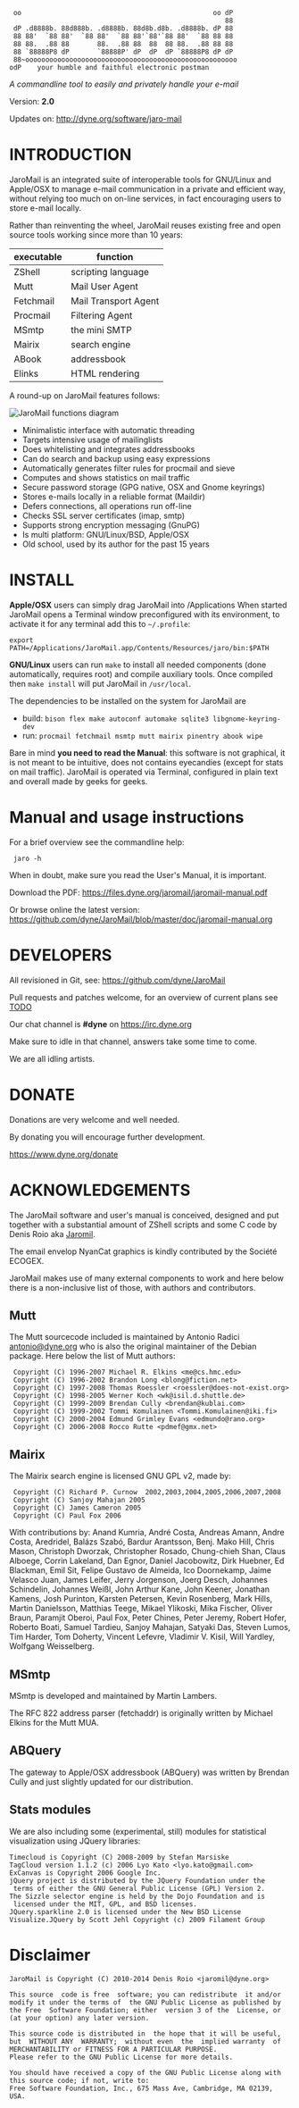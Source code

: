 
     oo                                                oo dP
                                                          88
     dP .d8888b. 88d888b. .d8888b. 88d8b.d8b. .d8888b. dP 88
     88 88'  `88 88'  `88 88'  `88 88'`88'`88 88'  `88 88 88
     88 88.  .88 88       88.  .88 88  88  88 88.  .88 88 88
     88 `88888P8 dP       `88888P' dP  dP  dP `88888P8 dP dP
     88~ooooooooooooooooooooooooooooooooooooooooooooooooooooo
    odP    your humble and faithful electronic postman 

*A commandline tool to easily and privately handle your e-mail*

Version: **2.0**

Updates on: http://dyne.org/software/jaro-mail

# INTRODUCTION

JaroMail is an integrated suite of interoperable tools for GNU/Linux
and Apple/OSX to manage e-mail communication in a private and efficient
way, without relying too much on on-line services, in fact encouraging
users to store e-mail locally.

Rather than reinventing the wheel, JaroMail reuses existing free and
open source tools working since more than 10 years: 

 executable | function
 ---------- | --------------------
  ZShell    | scripting language
  Mutt      | Mail User Agent
  Fetchmail | Mail Transport Agent
  Procmail  | Filtering Agent
  MSmtp     | the mini SMTP
  Mairix    | search engine
  ABook     | addressbook
  Elinks    | HTML rendering

A round-up on JaroMail features follows:

![JaroMail functions diagram](http://files.dyne.org/jaromail/diagram.png)

* Minimalistic interface with automatic threading
* Targets intensive usage of mailinglists
* Does whitelisting and integrates addressbooks
* Can do search and backup using easy expressions
* Automatically generates filter rules for procmail and sieve
* Computes and shows statistics on mail traffic
* Secure password storage (GPG native, OSX and Gnome keyrings)
* Stores e-mails locally in a reliable format (Maildir)
* Defers connections, all operations run off-line
* Checks SSL server certificates (imap, smtp)
* Supports strong encryption messaging (GnuPG)
* Is multi platform: GNU/Linux/BSD, Apple/OSX
* Old school, used by its author for the past 15 years

# INSTALL

**Apple/OSX** users can simply drag JaroMail into /Applications
When started JaroMail opens a Terminal window preconfigured with its
environment, to activate it for any terminal add this to `~/.profile`:
```
export PATH=/Applications/JaroMail.app/Contents/Resources/jaro/bin:$PATH
```

**GNU/Linux** users can run `make` to install all needed components (done automatically, requires root) and compile auxiliary tools. Once compiled then `make install` will put JaroMail in `/usr/local`.

The dependencies to be installed on the system for JaroMail are
* build: `bison flex make autoconf automake sqlite3 libgnome-keyring-dev`
* run: `procmail fetchmail msmtp mutt mairix pinentry abook wipe`

Bare in mind **you need to read the Manual**: this software is not
graphical, it is not meant to be intuitive, does not contains eyecandies (except for stats on mail traffic). JaroMail is operated via Terminal, configured in plain text and overall made by geeks for geeks.

# Manual and usage instructions

For a brief overview see the commandline help:
```
 jaro -h
```
When in doubt, make sure you read the User's Manual, it is important.

Download the PDF: https://files.dyne.org/jaromail/jaromail-manual.pdf

Or browse online the latest version:
https://github.com/dyne/JaroMail/blob/master/doc/jaromail-manual.org

# DEVELOPERS

All revisioned in Git, see: https://github.com/dyne/JaroMail

Pull requests and patches welcome, for an overview of current plans see [TODO](TODO.md)

Our chat channel is **#dyne** on https://irc.dyne.org

Make sure to idle in that channel, answers take some time to come.

We are all idling artists.

# DONATE

Donations are very welcome and well needed.

By donating you will encourage further development.

 https://www.dyne.org/donate

# ACKNOWLEDGEMENTS

The JaroMail software and user's manual is conceived, designed and put together with a substantial amount of ZShell scripts and some C code by Denis Roio aka [Jaromil](http://jaromil.dyne.org). 

The email envelop NyanCat graphics is kindly contributed by the Société ECOGEX.

JaroMail makes use of many external components to work and here below there is a non-inclusive list of those, with authors and contributors.

## Mutt

The Mutt sourcecode included is maintained by Antonio Radici
<antonio@dyne.org> who is also the original maintainer of the Debian
package. Here below the list of Mutt authors:

```
 Copyright (C) 1996-2007 Michael R. Elkins <me@cs.hmc.edu>
 Copyright (C) 1996-2002 Brandon Long <blong@fiction.net>
 Copyright (C) 1997-2008 Thomas Roessler <roessler@does-not-exist.org>
 Copyright (C) 1998-2005 Werner Koch <wk@isil.d.shuttle.de>
 Copyright (C) 1999-2009 Brendan Cully <brendan@kublai.com>
 Copyright (C) 1999-2002 Tommi Komulainen <Tommi.Komulainen@iki.fi>
 Copyright (C) 2000-2004 Edmund Grimley Evans <edmundo@rano.org>
 Copyright (C) 2006-2008 Rocco Rutte <pdmef@gmx.net>
```

## Mairix

The Mairix search engine is licensed GNU GPL v2, made by:

```
 Copyright (C) Richard P. Curnow  2002,2003,2004,2005,2006,2007,2008
 Copyright (C) Sanjoy Mahajan 2005
 Copyright (C) James Cameron 2005
 Copyright (C) Paul Fox 2006
```

With contributions by: Anand Kumria, André Costa, Andreas Amann, Andre
Costa, Aredridel, Balázs Szabó, Bardur Arantsson, Benj. Mako Hill,
Chris Mason, Christoph Dworzak, Christopher Rosado, Chung-chieh Shan,
Claus Alboege, Corrin Lakeland, Dan Egnor, Daniel Jacobowitz, Dirk
Huebner, Ed Blackman, Emil Sit, Felipe Gustavo de Almeida, Ico
Doornekamp, Jaime Velasco Juan, James Leifer, Jerry Jorgenson, Joerg
Desch, Johannes Schindelin, Johannes Weißl, John Arthur Kane, John
Keener, Jonathan Kamens, Josh Purinton, Karsten Petersen, Kevin
Rosenberg, Mark Hills, Martin Danielsson, Matthias Teege, Mikael
Ylikoski, Mika Fischer, Oliver Braun, Paramjit Oberoi, Paul Fox, Peter
Chines, Peter Jeremy, Robert Hofer, Roberto Boati, Samuel Tardieu,
Sanjoy Mahajan, Satyaki Das, Steven Lumos, Tim Harder, Tom Doherty,
Vincent Lefevre, Vladimir V. Kisil, Will Yardley, Wolfgang
Weisselberg.

## MSmtp

MSmtp is developed and maintained by Martin Lambers.

The RFC 822 address parser (fetchaddr) is originally written by
Michael Elkins for the Mutt MUA.

## ABQuery

The gateway to Apple/OSX addressbook (ABQuery) was written by Brendan
Cully and just slightly updated for our distribution.

## Stats modules
We are also including some (experimental, still) modules for statistical
visualization using JQuery libraries:

```
Timecloud is Copyright (C) 2008-2009 by Stefan Marsiske
TagCloud version 1.1.2 (c) 2006 Lyo Kato <lyo.kato@gmail.com>
ExCanvas is Copyright 2006 Google Inc.
jQuery project is distributed by the JQuery Foundation under the
 terms of either the GNU General Public License (GPL) Version 2.
The Sizzle selector engine is held by the Dojo Foundation and is
 licensed under the MIT, GPL, and BSD licenses.
JQuery.sparkline 2.0 is licensed under the New BSD License
Visualize.JQuery by Scott Jehl Copyright (c) 2009 Filament Group 
```

# Disclaimer

    JaroMail is Copyright (C) 2010-2014 Denis Roio <jaromil@dyne.org>

    This source  code is free  software; you can redistribute  it and/or
    modify it under the terms of  the GNU Public License as published by
	the Free  Software Foundation; either  version 3 of the  License, or
	(at your option) any later version.

	This source code is distributed in  the hope that it will be useful,
	but  WITHOUT ANY  WARRANTY;  without even  the  implied warranty  of
	MERCHANTABILITY or FITNESS FOR A PARTICULAR PURPOSE.
	Please refer to the GNU Public License for more details.

	You should have received a copy of the GNU Public License along with
	this source code; if not, write to:
	Free Software Foundation, Inc., 675 Mass Ave, Cambridge, MA 02139, USA.
